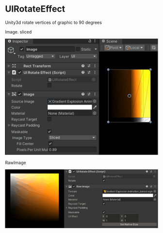 # UIRotateEffect
Unity3d rotate vertices of graphic to 90 degrees

Image. sliced

![](https://github.com/mitay-walle/UIRotateEffect/blob/main/UIRotateEffect_preview.gif)

RawImage

![](https://github.com/mitay-walle/UIRotateEffect/blob/main/UIRotateEffect_RawImage_preview.gif)
